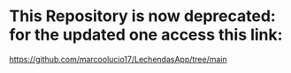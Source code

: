 # This Repository is now deprecated: for the updated one access this link:

https://github.com/marcoolucio17/LechendasApp/tree/main
